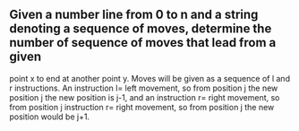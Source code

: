 ## Given a number line from 0 to n and a string denoting a sequence of moves, determine the number of sequence of moves that lead from a given 
   point x to end at another point y. Moves will be given as a sequence of l and r instructions. An instruction l= left movement, so from position j the new 
   position j the new position is j-1, and an instruction r= right movement, so from position j instruction r= right movement, so from position j the new position would be j+1.
   
   
   
